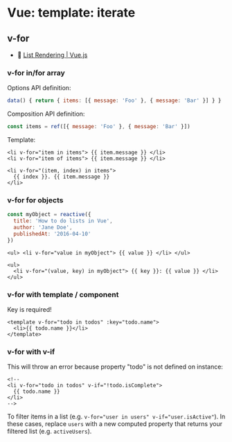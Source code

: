 # Vue: template: iterate

## v-for

- :beginner: [List Rendering | Vue.js](https://vuejs.org/guide/essentials/list)

### v-for in/for array

Options API definition:

```js
data() { return { items: [{ message: 'Foo' }, { message: 'Bar' }] } }
```

Composition API definition:

```js
const items = ref([{ message: 'Foo' }, { message: 'Bar' }])
```

Template:

```vue
<li v-for="item in items"> {{ item.message }} </li>
<li v-for="item of items"> {{ item.message }} </li>

<li v-for="(item, index) in items">
  {{ index }}. {{ item.message }}
</li>
```

### v-for for objects

```js
const myObject = reactive({
  title: 'How to do lists in Vue',
  author: 'Jane Doe',
  publishedAt: '2016-04-10'
})
```

```vue
<ul> <li v-for="value in myObject"> {{ value }} </li> </ul>

<ul>
  <li v-for="(value, key) in myObject"> {{ key }}: {{ value }} </li></ul>
```

### v-for with template / component

Key is required!

```vue
<template v-for="todo in todos" :key="todo.name">
  <li>{{ todo.name }}</li>
</template>
```

### v-for with v-if

This will throw an error because property "todo"
is not defined on instance:

```vue
<!--
<li v-for="todo in todos" v-if="!todo.isComplete">
  {{ todo.name }}
</li>
-->
```

To filter items in a list (e.g. `v-for="user in users" v-if="user.isActive"`). In these cases, replace `users` with a new computed property that returns your filtered list (e.g. `activeUsers`).